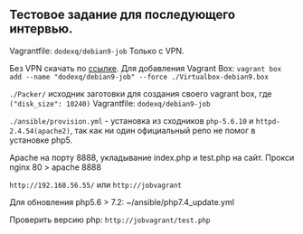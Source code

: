 ## Тестовое задание для последующего интервью.

Vagrantfile: `dodexq/debian9-job` Только с VPN.

Без VPN скачать по <a href="https://disk.yandex.ru/d/QY-UAdUlNmIkyw" target="_blank">ссылке</a>. Для добавления Vagrant Box: `vagrant box add --name "dodexq/debian9-job" --force ./Virtualbox-debian9.box`


`./Packer/` исходник заготовки для создания своего vagrant box, где `("disk_size": 10240)` Vagrantfile: `dodexq/debian9-job`

`./ansible/provision.yml` - установка из сходников `php-5.6.10` и `httpd-2.4.54(apache2)`, так как ни один официальный репо не помог в установке php5.

Apache на порту 8888, укладывание index.php и test.php на сайт.
Прокси nginx 80 > apache 8888

`http://192.168.56.55/` или `http://jobvagrant`

Для обновления php5.6 > 7.2: ~/ansible/php7.4_update.yml

Проверить версию php: `http://jobvagrant/test.php`

